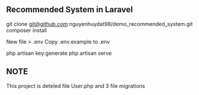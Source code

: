 ## Recommended System in Laravel

git clone git@github.com:nguyenhuydat98/demo_recommended_system.git
composer install

New file > .env
Copy .env.example to .env

php artisan key:generate
php artisan serve

## NOTE
This project is deteled file User.php and 3 file migrations